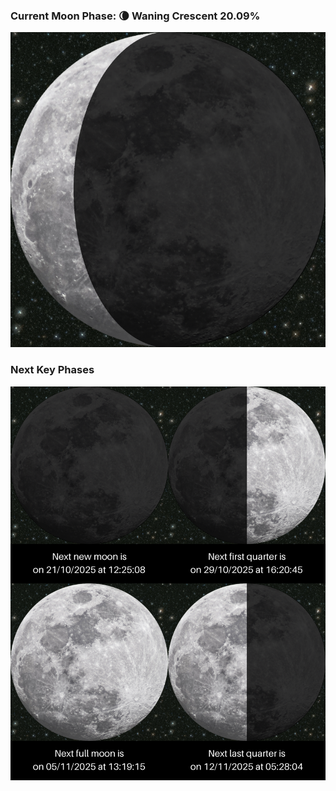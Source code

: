 ### Current Moon Phase: 🌘 Waning Crescent 20.09%
![Moon Phase](moonphase.png)
### Next Key Phases
![Gallery](gallery.png)